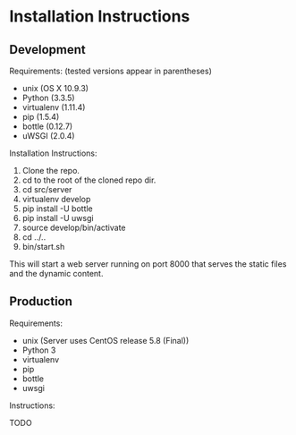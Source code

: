 Installation Instructions
=========================

Development
-----------

Requirements:
(tested versions appear in parentheses)

* unix (OS X 10.9.3)
* Python (3.3.5)
* virtualenv (1.11.4)
* pip (1.5.4)
* bottle (0.12.7)
* uWSGI (2.0.4)

Installation Instructions:

1. Clone the repo.
2. cd to the root of the cloned repo dir.
3. cd src/server
4. virtualenv develop
5. pip install -U bottle
6. pip install -U uwsgi
7. source develop/bin/activate
8. cd ../..
9. bin/start.sh

This will start a web server running on port 8000 that serves the static files
and the dynamic content.


Production
----------

Requirements:

* unix (Server uses CentOS release 5.8 (Final))
* Python 3
* virtualenv
* pip
* bottle
* uwsgi

Instructions:

TODO
